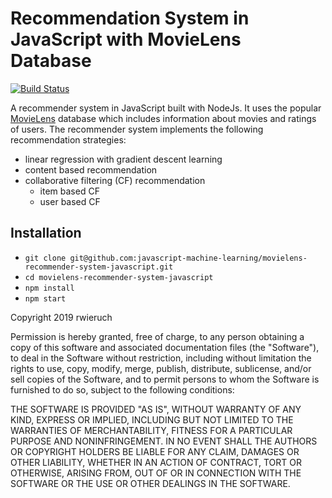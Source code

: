 # Recommendation System in JavaScript with MovieLens Database

[![Build Status](https://travis-ci.org/javascript-machine-learning/movielens-recommender-system-javascript.svg?branch=master)](https://travis-ci.org/javascript-machine-learning/movielens-recommender-system-javascript)

A recommender system in JavaScript built with NodeJs. It uses the popular [MovieLens](https://www.kaggle.com/rounakbanik/the-movies-dataset/data) database which includes information about movies and ratings of users. The recommender system implements the following recommendation strategies:

* linear regression with gradient descent learning
* content based recommendation
* collaborative filtering (CF) recommendation
  * item based CF
  * user based CF

## Installation

* `git clone git@github.com:javascript-machine-learning/movielens-recommender-system-javascript.git`
* `cd movielens-recommender-system-javascript`
* `npm install`
* `npm start`

Copyright 2019 rwieruch

Permission is hereby granted, free of charge, to any person obtaining a copy of this software and associated documentation files (the "Software"), to deal in the Software without restriction, including without limitation the rights to use, copy, modify, merge, publish, distribute, sublicense, and/or sell copies of the Software, and to permit persons to whom the Software is furnished to do so, subject to the following conditions:

THE SOFTWARE IS PROVIDED "AS IS", WITHOUT WARRANTY OF ANY KIND, EXPRESS OR IMPLIED, INCLUDING BUT NOT LIMITED TO THE WARRANTIES OF MERCHANTABILITY, FITNESS FOR A PARTICULAR PURPOSE AND NONINFRINGEMENT. IN NO EVENT SHALL THE AUTHORS OR COPYRIGHT HOLDERS BE LIABLE FOR ANY CLAIM, DAMAGES OR OTHER LIABILITY, WHETHER IN AN ACTION OF CONTRACT, TORT OR OTHERWISE, ARISING FROM, OUT OF OR IN CONNECTION WITH THE SOFTWARE OR THE USE OR OTHER DEALINGS IN THE SOFTWARE.

